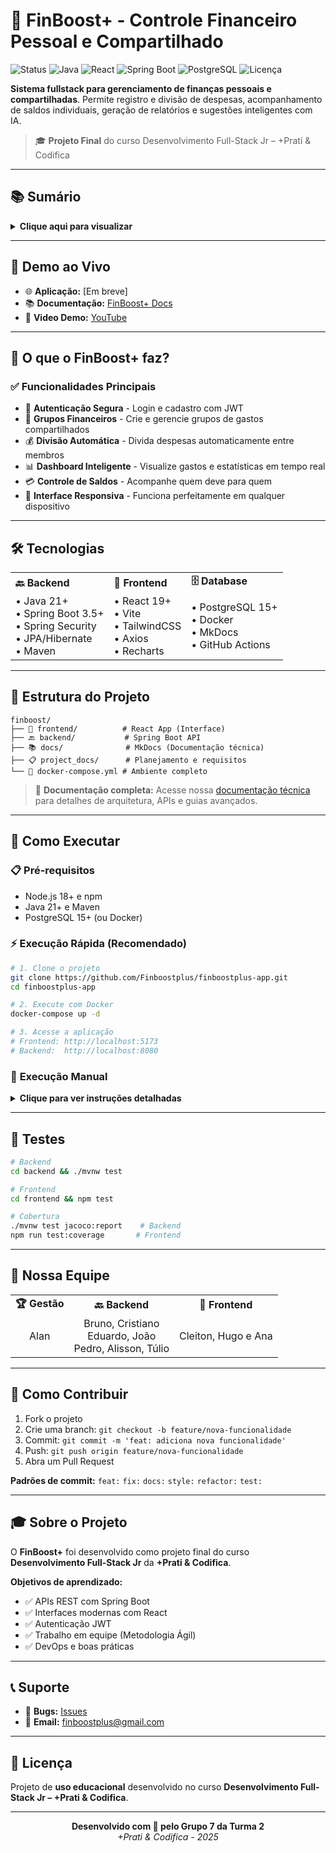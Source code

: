 # 💸 FinBoost+ - Controle Financeiro Pessoal e Compartilhado

<div align="left">
  <img src="https://img.shields.io/badge/Status-Em_Desenvolvimento-yellow" alt="Status">
  <img src="https://img.shields.io/badge/Java-21+-orange" alt="Java">
  <img src="https://img.shields.io/badge/React-19+-61dafb" alt="React">
  <img src="https://img.shields.io/badge/Spring_Boot-3.5+-6db33f" alt="Spring Boot">
  <img src="https://img.shields.io/badge/PostgreSQL-15+-336791" alt="PostgreSQL">
  <img src="https://img.shields.io/badge/Licença-Educacional-blue" alt="Licença">
</div>

**Sistema fullstack para gerenciamento de finanças pessoais e compartilhadas**. Permite registro e divisão de despesas, acompanhamento de saldos individuais, geração de relatórios e sugestões inteligentes com IA.

> 🎓 **Projeto Final** do curso Desenvolvimento Full-Stack Jr – +Prati & Codifica

---

## 📚 Sumário

<details>
<summary><strong>Clique aqui para visualizar</strong></summary>
  
- [Demo ao Vivo](#-demo-ao-vivo)
- [Funcionalidades](#-funcionalidades-principais)
- [Tecnologias](#-tecnologias)
- [Estrutura do Projeto](#-estrutura-do-projeto)
- [Como Executar](#-como-executar)
- [Testes](#-testes)
- [Equipe](#-nossa-equipe)
- [Contribuir](#-como-contribuir)
- [Sobre](#-sobre-o-projeto)

</details>

---

## 🚀 **Demo ao Vivo**

<!-- Adicionar quando tiver deploy -->
- 🌐 **Aplicação:** [Em breve]
- 📚 **Documentação:** [FinBoost+ Docs](https://finboostplus.github.io/finboostplus-app/)
- 🎥 **Video Demo:** [YouTube](link-do-video)

---

## 🎯 **O que o FinBoost+ faz?**

### ✅ **Funcionalidades Principais**

- 🔐 **Autenticação Segura** - Login e cadastro com JWT
- 👥 **Grupos Financeiros** - Crie e gerencie grupos de gastos compartilhados
- 💰 **Divisão Automática** - Divida despesas automaticamente entre membros
- 📊 **Dashboard Inteligente** - Visualize gastos e estatísticas em tempo real
- 💳 **Controle de Saldos** - Acompanhe quem deve para quem
- 📱 **Interface Responsiva** - Funciona perfeitamente em qualquer dispositivo

---

## 🛠️ **Tecnologias**

<table>
<tr>
<td><strong>🔙 Backend</strong></td>
<td><strong>🎨 Frontend</strong></td>
<td><strong>🗄️ Database</strong></td>
</tr>
<tr>
<td>
• Java 21+<br/>
• Spring Boot 3.5+<br/>
• Spring Security<br/>
• JPA/Hibernate<br/>
• Maven
</td>
<td>
• React 19+<br/>
• Vite<br/>
• TailwindCSS<br/>
• Axios<br/>
• Recharts
</td>
<td>
• PostgreSQL 15+<br/>
• Docker<br/>
• MkDocs<br/>
• GitHub Actions
</td>
</tr>
</table>

---

## 📁 **Estrutura do Projeto**

```
finboost/
├── 🎨 frontend/          # React App (Interface)
├── 🔙 backend/           # Spring Boot API  
├── 📚 docs/              # MkDocs (Documentação técnica)
├── 📋 project_docs/      # Planejamento e requisitos
└── 🐳 docker-compose.yml # Ambiente completo
```

> 📖 **Documentação completa:** Acesse nossa [documentação técnica](https://finboostplus.github.io/finboostplus-app/) para detalhes de arquitetura, APIs e guias avançados.

---

## 🚀 **Como Executar**

### 📋 **Pré-requisitos**
- Node.js 18+ e npm
- Java 21+ e Maven  
- PostgreSQL 15+ (ou Docker)

### ⚡ **Execução Rápida (Recomendado)**

```bash
# 1. Clone o projeto
git clone https://github.com/Finboostplus/finboostplus-app.git
cd finboostplus-app

# 2. Execute com Docker
docker-compose up -d

# 3. Acesse a aplicação
# Frontend: http://localhost:5173
# Backend:  http://localhost:8080
```

### 🔧 **Execução Manual**

<details>
<summary><strong>Clique para ver instruções detalhadas</strong></summary>

```bash
# Backend
cd backend
./mvnw clean install
./mvnw spring-boot:run

# Frontend (novo terminal)
cd frontend  
npm install
npm run dev
```

**Variáveis de ambiente:**
```bash
# backend/application.yml
spring:
  datasource:
    url: jdbc:postgresql://localhost:5432/finboost
    username: seu_usuario
    password: sua_senha
```

</details>

---

## 🧪 **Testes**

```bash
# Backend
cd backend && ./mvnw test

# Frontend  
cd frontend && npm test

# Cobertura
./mvnw test jacoco:report    # Backend
npm run test:coverage       # Frontend
```

---

## 👥 **Nossa Equipe**

<table>
<tr>
<td align="center"><strong>🏆 Gestão</strong></td>
<td align="center"><strong>🔙 Backend</strong></td>
<td align="center"><strong>🎨 Frontend</strong></td>
</tr>
<tr>
<td align="center">Alan</td>
<td align="center">Bruno, Cristiano<br/>Eduardo, João<br/>Pedro, Alisson, Túlio</td>
<td align="center">Cleiton, Hugo e Ana</td>
</tr>
</table>

---

## 🤝 **Como Contribuir**

1. Fork o projeto
2. Crie uma branch: `git checkout -b feature/nova-funcionalidade`
3. Commit: `git commit -m 'feat: adiciona nova funcionalidade'`
4. Push: `git push origin feature/nova-funcionalidade`
5. Abra um Pull Request

**Padrões de commit:** `feat:` `fix:` `docs:` `style:` `refactor:` `test:`

---

## 🎓 **Sobre o Projeto**

O **FinBoost+** foi desenvolvido como projeto final do curso **Desenvolvimento Full-Stack Jr** da **+Prati & Codifica**. 

**Objetivos de aprendizado:**
- ✅ APIs REST com Spring Boot
- ✅ Interfaces modernas com React  
- ✅ Autenticação JWT
- ✅ Trabalho em equipe (Metodologia Ágil)
- ✅ DevOps e boas práticas

---

## 📞 **Suporte**

- 🐛 **Bugs:** [Issues](https://github.com/Finboostplus/finboostplus-app/issues)
- 📧 **Email:** finboostplus@gmail.com

---

## 📄 **Licença**

Projeto de **uso educacional** desenvolvido no curso **Desenvolvimento Full-Stack Jr – +Prati & Codifica**.

---

<div align="center">
  <strong>Desenvolvido com 💙 pelo Grupo 7 da Turma 2</strong><br/>
  <em>+Prati & Codifica - 2025</em>
</div>
